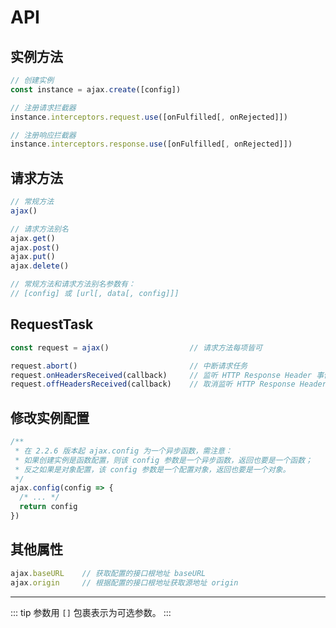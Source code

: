 # API

## 实例方法

```Javascript
// 创建实例
const instance = ajax.create([config])

// 注册请求拦截器
instance.interceptors.request.use([onFulfilled[, onRejected]])

// 注册响应拦截器
instance.interceptors.response.use([onFulfilled[, onRejected]])
```

## 请求方法

```JavaScript
// 常规方法
ajax()

// 请求方法别名
ajax.get()
ajax.post()
ajax.put()
ajax.delete()

// 常规方法和请求方法别名参数有：
// [config] 或 [url[, data[, config]]]
```

## RequestTask <Badge text="2.1.0"/>

```JavaScript
const request = ajax()                  // 请求方法每项皆可

request.abort()                         // 中断请求任务
request.onHeadersReceived(callback)     // 监听 HTTP Response Header 事件
request.offHeadersReceived(callback)    // 取消监听 HTTP Response Header 事件
```

## 修改实例配置 <Badge text="2.2.4"/>

```JavaScript
/**
 * 在 2.2.6 版本起 ajax.config 为一个异步函数，需注意：
 * 如果创建实例是函数配置，则该 config 参数是一个异步函数，返回也要是一个函数；
 * 反之如果是对象配置，该 config 参数是一个配置对象，返回也要是一个对象。
 */
ajax.config(config => {
  /* ... */
  return config
})
```

## 其他属性

```JavaScript
ajax.baseURL    // 获取配置的接口根地址 baseURL
ajax.origin     // 根据配置的接口根地址获取源地址 origin
```

---

::: tip
参数用 `[]` 包裹表示为可选参数。
:::
